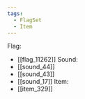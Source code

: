 ```yaml
---
tags:
  - FlagSet
  - Item
---
```

Flag:
- [[flag_11262]]
Sound:
- [[sound_44]]
- [[sound_43]]
- [[sound_17]]
Item:
- [[item_329]]
